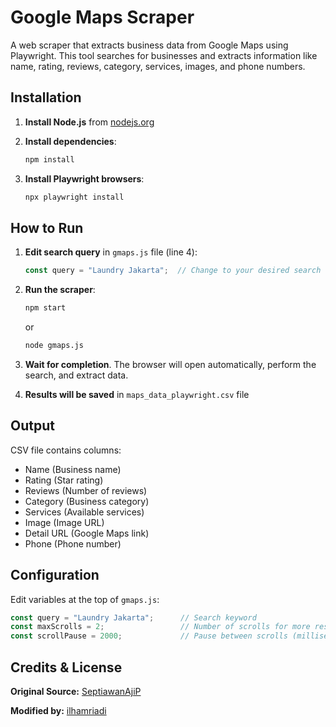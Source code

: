 # Google Maps Scraper

A web scraper that extracts business data from Google Maps using Playwright. This tool searches for businesses and extracts information like name, rating, reviews, category, services, images, and phone numbers.

## Installation

1. **Install Node.js** from [nodejs.org](https://nodejs.org/)

2. **Install dependencies**:
   ```bash
   npm install
   ```

3. **Install Playwright browsers**:
   ```bash
   npx playwright install
   ```

## How to Run

1. **Edit search query** in `gmaps.js` file (line 4):
   ```javascript
   const query = "Laundry Jakarta";  // Change to your desired search term
   ```

2. **Run the scraper**:
   ```bash
   npm start
   ```
   
   or
   
   ```bash
   node gmaps.js
   ```

3. **Wait for completion**. The browser will open automatically, perform the search, and extract data.

4. **Results will be saved** in `maps_data_playwright.csv` file

## Output

CSV file contains columns:
- Name (Business name)
- Rating (Star rating)
- Reviews (Number of reviews)
- Category (Business category)
- Services (Available services)
- Image (Image URL)
- Detail URL (Google Maps link)
- Phone (Phone number)

## Configuration

Edit variables at the top of `gmaps.js`:
```javascript
const query = "Laundry Jakarta";      // Search keyword
const maxScrolls = 2;                 // Number of scrolls for more results
const scrollPause = 2000;             // Pause between scrolls (milliseconds)
```

## Credits & License

**Original Source:** [SeptiawanAjiP](https://github.com/SeptiawanAjiP)

**Modified by:** [ilhamriadi](https://github.com/ilhamriadi)
